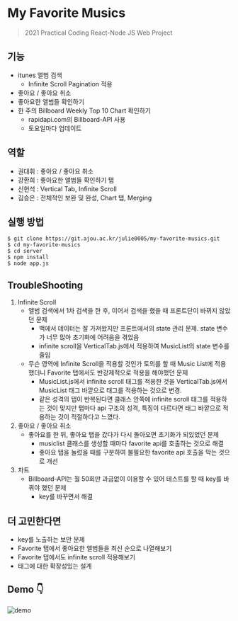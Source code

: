 # My Favorite Musics

> 2021 Practical Coding React-Node JS Web Project

## 기능

- itunes 앨범 검색
  - Infinite Scroll Pagination 적용
- 좋아요 / 좋아요 취소
- 좋아요한 앨범들 확인하기
- 한 주의 Billboard Weekly Top 10 Chart 확인하기
  - rapidapi.com의 Billboard-API 사용
  - 토요일마다 업데이트

## 역할

- 권대휘 : 좋아요 / 좋아요 취소
- 강환희 : 좋아요한 앨범들 확인하기 탭
- 신현석 : Vertical Tab, Infinite Scroll
- 김승은 : 전체적인 보완 및 완성, Chart 탭, Merging

## 실행 방법

```
$ git clone https://git.ajou.ac.kr/julie0005/my-favorite-musics.git
$ cd my-favorite-musics
$ cd server
$ npm install
$ node app.js
```

## TroubleShooting

1. Infinite Scroll
   - 앨범 검색에서 1차 검색을 한 후, 이어서 검색을 했을 때 프론트단이 바뀌지 않았던 문제
     - 백에서 데이터는 잘 가져왔지만 프론트에서의 state 관리 문제. state 변수가 너무 많아 초기화에 어려움을 겪었음
     - infinite scroll을 VerticalTab.js에서 적용하여 MusicList의 state 변수를 줄임
   - 무슨 영역에 Infinite Scroll을 적용할 것인가 토의를 할 때 Music List에 적용했더니 Favorite 탭에서도 반강제적으로 적용을 해야했던 문제
     - MusicList.js에서 infinite scroll 태그를 적용한 것을 VerticalTab.js에서 MusicList 태그 바깥으로 태그를 적용하는 것으로 변경.
     - 같은 성격의 탭이 반복된다면 클래스 안쪽에 infinite scroll 태그를 적용하는 것이 맞지만 탭마다 api 구조의 성격, 특징이 다르다면 태그 바깥으로 적용하는 것이 적절하다고 느꼈다.
2. 좋아요 / 좋아요 취소
   - 좋아요를 한 뒤, 좋아요 탭을 갔다가 다시 돌아오면 초기화가 되있었던 문제
     - musiclist 클래스를 생성할 때마다 favorite api를 호출하는 것으로 해결
     - 좋아요 탭을 눌렀을 때를 구분하여 불필요한 favorite api 호출을 막는 것으로 개선
3. 차트
   - Billboard-API는 월 50회만 과금없이 이용할 수 있어 테스트를 할 때 key를 바꿔야 했던 문제
     - key를 바꾸면서 해결

## 더 고민한다면

- key를 노출하는 보안 문제
- Favorite 탭에서 좋아요한 앨범들을 최신 순으로 나열해보기
- Favorite 탭에서도 infinite scroll 적용해보기
- 태그에 대한 확장성있는 설계

## Demo 👇

![demo](demo.gif)
